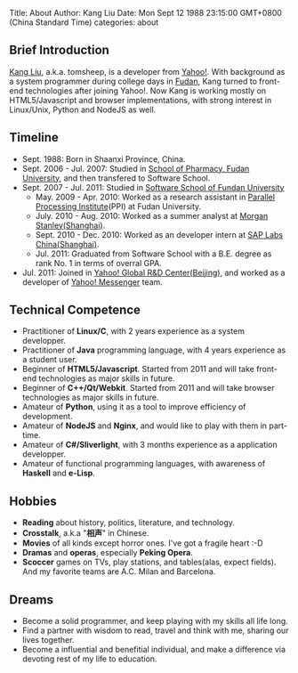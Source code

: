 Title: About
Author: Kang Liu
Date: Mon Sept 12 1988 23:15:00 GMT+0800 (China Standard Time)
categories: about

## Brief Introduction
[Kang Liu][0], a.k.a. tomsheep, is a developer from [Yahoo!][1]. With background as a system programmer during college days in [Fudan][2], Kang turned to front-end technologies after joining Yahoo!. Now Kang is working mostly on HTML5/Javascript and browser implementations, with strong interest in Linux/Unix, Python and NodeJS as well.

## Timeline
* Sept. 1988: Born in Shaanxi Province, China.
* Sept. 2006 - Jul. 2007: Studied in [School of Pharmacy, Fudan University][7], and then transfered to Software School.
* Sept. 2007 - Jul. 2011: Studied in [Software School of Fundan University][2]
    * May. 2009 - Apr. 2010: Worked as a research assistant in [Parallel Processing Institute][3](PPI) at Fudan University.
    * July. 2010 - Aug. 2010: Worked as a summer analyst at [Morgan Stanley(Shanghai)][5].
    * Sept. 2010 - Dec. 2010: Worked as an developer intern at [SAP Labs China(Shanghai)][6].
    * Jul. 2011: Graduated from Software School with a B.E. degree as rank No. 1 in terms of overral GPA.
* Jul. 2011: Joined in [Yahoo! Global R&D Center(Beijing)][1], and worked as a developer of [Yahoo! Messenger][4] team.

## Technical Competence
* Practitioner of **Linux/C**, with 2 years experience as a system developper.
* Practitioner of **Java** programming language, with 4 years experience as a student user.
* Beginner of **HTML5/Javascript**. Started from 2011 and will take front-end technologies as major skills in future.
* Beginner of **C++/Qt/Webkit**. Started from 2011 and will take browser technologies as major skills in future.
* Amateur of **Python**, using it as a tool to improve efficiency of development.
* Amateur of **NodeJS** and **Nginx**, and would like to play with them in part-time.
* Amateur of **C#/Sliverlight**, with 3 months experience as a application developper.
* Amateur of functional programming languages, with awareness of **Haskell** and **e-Lisp**.

## Hobbies
* **Reading** about history, politics, literature, and technology.
* **Crosstalk**, a.k.a "**相声**" in Chinese.
* **Movies** of all kinds except horror ones. I've got a fragile heart :-D
* **Dramas** and **operas**, especially **Peking Opera**.
* **Scoccer** games on TVs, play stations, and tables(alas, expect fields). And my favorite teams are A.C. Milan and Barcelona.

## Dreams
* Become a solid programmer, and keep playing with my skills all life long.
* Find a partner with wisdom to read, travel and think with me, sharing our lives together.
* Become a influential and benefitial individual, and make a difference via devoting rest of my life to education.

[0]: /about
[1]: http://beijing.yahoo.com/ "Yahoo! Global R&D Center-Beijing"
[2]: http://www.software.fudan.edu.cn/ "Software School of Fundan University"
[3]: http://ppi.fudan.edu.cn/ "Parallel Processing Institute"
[4]: http://messenger.yahoo.com/ "Yahoo! Messenger"
[5]: http://www.morganstanley.com/about/offices/china.html "Morgan Stanley in China"
[6]: http://www.sap.com/china/about/saplabs/index.epx "SAP Labs China"
[7]: http://spfdu.fudan.edu.cn/ "School of Pharmacy, Fudan University"